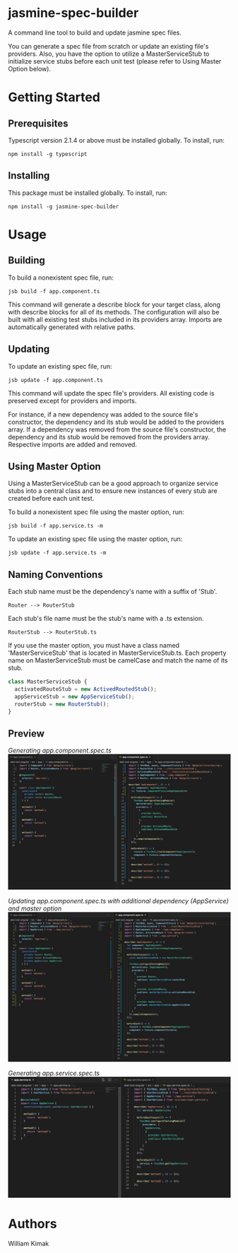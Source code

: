 # jasmine-spec-builder
A command line tool to build and update jasmine spec files.

You can generate a spec file from scratch or update an existing file's providers. Also, you have the option to utilize a MasterServiceStub to initialize service stubs before each unit test (please refer to Using Master Option below).

# Getting Started
## Prerequisites
Typescript version 2.1.4 or above must be installed globally. To install, run:
```
npm install -g typescript
```
## Installing
This package must be installed globally. To install, run:
```
npm install -g jasmine-spec-builder
```

# Usage
## Building
To build a nonexistent spec file, run:
```
jsb build -f app.component.ts
```

This command will generate a describe block for your target class, along with describe blocks for all of its methods. The configuration will also be built with all existing test stubs included in its providers array. Imports are automatically generated with relative paths. 

## Updating
To update an existing spec file, run:
```
jsb update -f app.component.ts
```

This command will update the spec file's providers. All existing code is preserved except for providers and imports. 

For instance, if a new dependency was added to the source file's constructor, the dependency and its stub would be added to the providers array. If a dependency was removed from the source file's constructor, the dependency and its stub would be removed from the providers array. Respective imports are added and removed.

## Using Master Option
Using a MasterServiceStub can be a good approach to organize service stubs into a central class and to ensure new instances of every stub are created before each unit test.

To build a nonexistent spec file using the master option, run:
```
jsb build -f app.service.ts -m
```

To update an existing spec file using the master option, run:
```
jsb update -f app.service.ts -m
```

## Naming Conventions
Each stub name must be the dependency's name with a suffix of 'Stub'. 
```
Router --> RouterStub
```

Each stub's file name must be the stub's name with a .ts extension. 
```
RouterStub --> RouterStub.ts
```

If you use the master option, you must have a class named 'MasterServiceStub' that is located in MasterServiceStub.ts. Each property name on MasterServiceStub must be camelCase and match the name of its stub.
```javascript
class MasterServiceStub {
  activatedRouteStub = new ActivedRoutedStub();
  appServiceStub = new AppServiceStub();
  routerStub = new RouterStub();
}
```

## Preview
*Generating app.component.spec.ts*
![build](./assets/jsb-build-component.png?raw=true)

*Updating app.component.spec.ts with additional dependency (AppService) and master option*
![update with master](./assets/jsb-update-component.png?raw=true)

*Generating app.service.spec.ts*
![build](./assets/jsb-build-service.png?raw=true)

# Authors
William Kimak
